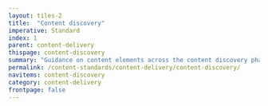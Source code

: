 ```yaml
---
layout: tiles-2
title:  "Content discovery"
imperative: Standard
index: 1
parent: content-delivery
thispage: content-discovery
summary: "Guidance on content elements across the content discovery phase, such as user needs, format and accessibility."
permalink: /content-standards/content-delivery/content-discovery/
navitems: content-discovery
category: content-delivery
frontpage: false
---
```

